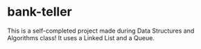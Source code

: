 # bank-teller
This is a self-completed project made during Data Structures and Algorithms class! It uses a Linked List and a Queue.
